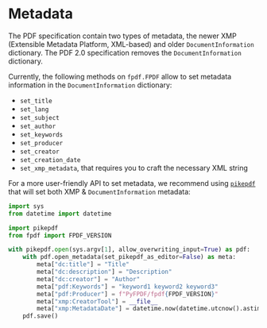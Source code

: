 # Metadata #

The PDF specification contain two types of metadata, the newer XMP
(Extensible Metadata Platform, XML-based) and older `DocumentInformation` dictionary.
The PDF 2.0 specification removes the `DocumentInformation` dictionary.

Currently, the following methods on `fpdf.FPDF` allow to set metadata information
in the `DocumentInformation` dictionary:

- `set_title`
- `set_lang`
- `set_subject`
- `set_author`
- `set_keywords`
- `set_producer`
- `set_creator`
- `set_creation_date`
- `set_xmp_metadata`, that requires you to craft the necessary XML string

For a more user-friendly API to set metadata,
we recommend using [`pikepdf`](https://github.com/pikepdf/pikepdf/) that will set both XMP & `DocumentInformation` metadata:

```python
import sys
from datetime import datetime

import pikepdf
from fpdf import FPDF_VERSION

with pikepdf.open(sys.argv[1], allow_overwriting_input=True) as pdf:
    with pdf.open_metadata(set_pikepdf_as_editor=False) as meta:
        meta["dc:title"] = "Title"
        meta["dc:description"] = "Description"
        meta["dc:creator"] = "Author"
        meta["pdf:Keywords"] = "keyword1 keyword2 keyword3"
        meta["pdf:Producer"] = f"PyFPDF/fpdf{FPDF_VERSION}"
        meta["xmp:CreatorTool"] = __file__
        meta["xmp:MetadataDate"] = datetime.now(datetime.utcnow().astimezone().tzinfo).isoformat()
    pdf.save()
```
